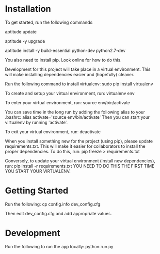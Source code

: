 # Installation 

To get started, run the following commands:

aptitude update

aptitude -y upgrade

aptitude install -y build-essential python-dev python2.7-dev

You also need to install pip. Look online for how to do this.

Development for this project will take place in a virtual environment. This will make installing dependencies easier and (hopefully) cleaner.

Run the following command to install virtualenv:
sudo pip install virtualenv

To create and setup your virtual environment, run:
virtualenv env

To enter your virtual environment, run:
source env/bin/activate

You can save time in the long run by adding the following alias to your .bashrc:
alias activate='source env/bin/activate'
Then you can start your virtualenv by running 'activate'.

To exit your virtual environment, run:
deactivate

When you install something new for the project (using pip), please update requirements.txt. This will make it easier for collaborators to install the proper dependencies. To do this, run:
pip freeze > requirements.txt

Conversely, to update your virtual environment (install new dependencies),
run:
pip install -r requirements.txt
YOU NEED TO DO THIS THE FIRST TIME YOU START YOUR VIRTUALENV.

# Getting Started

Run the following:
cp config.info dev_config.cfg

Then edit dev_config.cfg and add appropriate values.

# Development

Run the following to run the app locally: python run.py